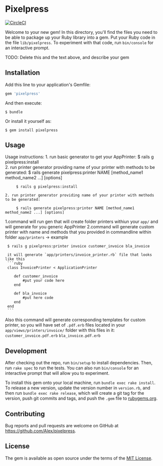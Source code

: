 # Pixelpress
[![CircleCI](https://circleci.com/gh/nerdgeschoss/pixelpress/tree/master.svg?style=svg)](https://circleci.com/gh/nerdgeschoss/pixelpress/tree/master)

Welcome to your new gem! In this directory, you'll find the files you need to be able to package up your Ruby library into a gem. Put your Ruby code in the file `lib/pixelpress`. To experiment with that code, run `bin/console` for an interactive prompt.

TODO: Delete this and the text above, and describe your gem

## Installation

Add this line to your application's Gemfile:

```ruby
gem 'pixelpress'
```

And then execute:

    $ bundle

Or install it yourself as:

    $ gem install pixelpress

## Usage

Usage instructions: 
	1. run basic generator to get your AppPrinter:
		 $ rails g pixelpress:install   
	2. run printer generator providing name of your printer with methods to be generated:
		 $ rails generate pixelpress:printer NAME [method_name1 method_name2 ...] [options]	 

		 $ rails g pixelpress:install 

	2. run printer generator providing name of your printer with methods to be generated:

		 $ rails generate pixelpress:printer NAME [method_name1 method_name2 ...] [options]	 

1.command will run gen that will create folder printers withiun your `app/` and will generate for you generic AppPrinter
2.command will generate custom printer with name and methods that you provided in commandline within folder `app/printers` -> example 

	 $ rails g pixelpress:printer invoice customer_invoice bla_invoice 	

	 it will generate `app/printers/invoice_printer.rb` file that looks like this
  	 ```ruby
  	 class InvoicePrinter < ApplicationPrinter

  	 	def customer_invoice
  	 		#put your code here
  	 	end

  	 	def bla_invoice
  	 		#put here code
  	 	end
  	 end
  	 ```

   Also this command will generate corresponding templates for custom printer, so you will have set of `.pdf.erb` files located in your `app/views/printers/invoice/` folder with this files in it: 
     `customer_invoice.pdf.erb`
     `bla_invoice.pdf.erb`


## Development

After checking out the repo, run `bin/setup` to install dependencies. Then, run `rake spec` to run the tests. You can also run `bin/console` for an interactive prompt that will allow you to experiment.

To install this gem onto your local machine, run `bundle exec rake install`. To release a new version, update the version number in `version.rb`, and then run `bundle exec rake release`, which will create a git tag for the version, push git commits and tags, and push the `.gem` file to [rubygems.org](https://rubygems.org).

## Contributing

Bug reports and pull requests are welcome on GitHub at https://github.com/Alex/pixelpress.


## License

The gem is available as open source under the terms of the [MIT License](http://opensource.org/licenses/MIT).

